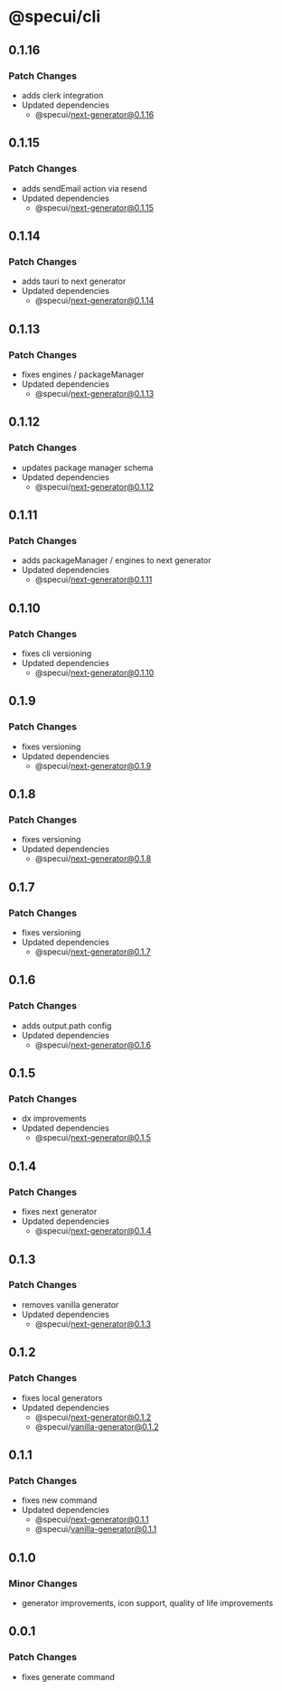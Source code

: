 # @specui/cli

## 0.1.16

### Patch Changes

- adds clerk integration
- Updated dependencies
  - @specui/next-generator@0.1.16

## 0.1.15

### Patch Changes

- adds sendEmail action via resend
- Updated dependencies
  - @specui/next-generator@0.1.15

## 0.1.14

### Patch Changes

- adds tauri to next generator
- Updated dependencies
  - @specui/next-generator@0.1.14

## 0.1.13

### Patch Changes

- fixes engines / packageManager
- Updated dependencies
  - @specui/next-generator@0.1.13

## 0.1.12

### Patch Changes

- updates package manager schema
- Updated dependencies
  - @specui/next-generator@0.1.12

## 0.1.11

### Patch Changes

- adds packageManager / engines to next generator
- Updated dependencies
  - @specui/next-generator@0.1.11

## 0.1.10

### Patch Changes

- fixes cli versioning
- Updated dependencies
  - @specui/next-generator@0.1.10

## 0.1.9

### Patch Changes

- fixes versioning
- Updated dependencies
  - @specui/next-generator@0.1.9

## 0.1.8

### Patch Changes

- fixes versioning
- Updated dependencies
  - @specui/next-generator@0.1.8

## 0.1.7

### Patch Changes

- fixes versioning
- Updated dependencies
  - @specui/next-generator@0.1.7

## 0.1.6

### Patch Changes

- adds output.path config
- Updated dependencies
  - @specui/next-generator@0.1.6

## 0.1.5

### Patch Changes

- dx improvements
- Updated dependencies
  - @specui/next-generator@0.1.5

## 0.1.4

### Patch Changes

- fixes next generator
- Updated dependencies
  - @specui/next-generator@0.1.4

## 0.1.3

### Patch Changes

- removes vanilla generator
- Updated dependencies
  - @specui/next-generator@0.1.3

## 0.1.2

### Patch Changes

- fixes local generators
- Updated dependencies
  - @specui/next-generator@0.1.2
  - @specui/vanilla-generator@0.1.2

## 0.1.1

### Patch Changes

- fixes new command
- Updated dependencies
  - @specui/next-generator@0.1.1
  - @specui/vanilla-generator@0.1.1

## 0.1.0

### Minor Changes

- generator improvements, icon support, quality of life improvements

## 0.0.1

### Patch Changes

- fixes generate command
